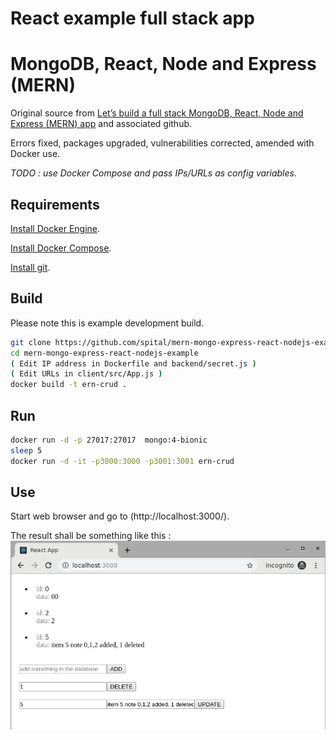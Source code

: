 # React example full stack app
# MongoDB, React, Node and Express (MERN)

Original source from [Let’s build a full stack MongoDB, React, Node and Express (MERN) app](https://medium.com/javascript-in-plain-english/full-stack-mongodb-react-node-js-express-js-in-one-simple-app-6cc8ed6de274) and associated github.

Errors fixed, packages upgraded, vulnerabilities corrected, amended with Docker use.

*TODO : use Docker Compose and pass IPs/URLs as config variables.*

## Requirements
[Install Docker Engine](https://docs.docker.com/install/).

[Install Docker Compose](https://github.com/docker/compose/releases/latest).

[Install git](https://git-scm.com/book/en/v2/Getting-Started-Installing-Git).


## Build
Please note this is example development build.

```bash
git clone https://github.com/spital/mern-mongo-express-react-nodejs-example
cd mern-mongo-express-react-nodejs-example
( Edit IP address in Dockerfile and backend/secret.js )
( Edit URLs in client/src/App.js )
docker build -t ern-crud .
```

## Run

```bash
docker run -d -p 27017:27017  mongo:4-bionic
sleep 5
docker run -d -it -p3000:3000 -p3001:3001 ern-crud
```

## Use
Start web browser and go to (http://localhost:3000/).

The result shall be something like this :
![React example app screenshot](./learn_2019-09-08_20-44.png "React example app screenshot")

